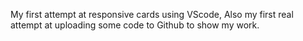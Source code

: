 My first attempt at responsive cards using VScode, Also my first real attempt at uploading some code to Github to show my work.
